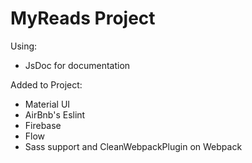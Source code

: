 # MyReads Project

Using:
- JsDoc for documentation

Added to Project:
- Material UI
- AirBnb's Eslint
- Firebase
- Flow
- Sass support and CleanWebpackPlugin on Webpack
